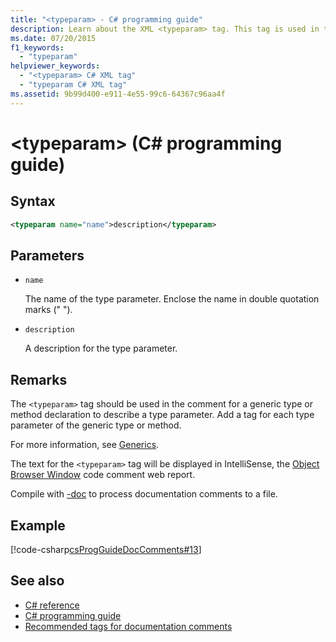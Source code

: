```yaml
---
title: "<typeparam> - C# programming guide"
description: Learn about the XML <typeparam> tag. This tag is used in the comment for a generic type or method declaration to describe a type parameter.
ms.date: 07/20/2015
f1_keywords:
  - "typeparam"
helpviewer_keywords:
  - "<typeparam> C# XML tag"
  - "typeparam C# XML tag"
ms.assetid: 9b99d400-e911-4e55-99c6-64367c96aa4f
---
```

# \<typeparam> (C# programming guide)

## Syntax

```xml
<typeparam name="name">description</typeparam>
```

## Parameters

- `name`

  The name of the type parameter. Enclose the name in double quotation marks (" ").

- `description`

  A description for the type parameter.

## Remarks

The `<typeparam>` tag should be used in the comment for a generic type or method declaration to describe a type parameter. Add a tag for each type parameter of the generic type or method.

For more information, see [Generics](../generics/index.md).

The text for the `<typeparam>` tag will be displayed in IntelliSense, the [Object Browser Window](/visualstudio/ide/viewing-the-structure-of-code#BKMK_ObjectBrowser) code comment web report.

Compile with [-doc](../../language-reference/compiler-options/doc-compiler-option.md) to process documentation comments to a file.

## Example

[!code-csharp[csProgGuideDocComments#13](~/samples/snippets/csharp/VS_Snippets_VBCSharp/csProgGuideDocComments/CS/DocComments.cs#13)]

## See also

- [C# reference](../../language-reference/index.md)
- [C# programming guide](../index.md)
- [Recommended tags for documentation comments](./recommended-tags-for-documentation-comments.md)
